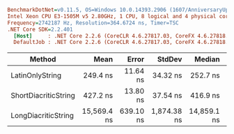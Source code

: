 ``` ini

BenchmarkDotNet=v0.11.5, OS=Windows 10.0.14393.2906 (1607/AnniversaryUpdate/Redstone1)
Intel Xeon CPU E3-1505M v5 2.80GHz, 1 CPU, 8 logical and 4 physical cores
Frequency=2742187 Hz, Resolution=364.6724 ns, Timer=TSC
.NET Core SDK=2.2.401
  [Host]     : .NET Core 2.2.6 (CoreCLR 4.6.27817.03, CoreFX 4.6.27818.02), 64bit RyuJIT
  DefaultJob : .NET Core 2.2.6 (CoreCLR 4.6.27817.03, CoreFX 4.6.27818.02), 64bit RyuJIT


```
|               Method |        Mean |     Error |      StdDev |      Median | Rank |
|--------------------- |------------:|----------:|------------:|------------:|-----:|
|      LatinOnlyString |    249.4 ns |  11.64 ns |    34.32 ns |    252.7 ns |    1 |
| ShortDiacriticString |    427.2 ns |  13.80 ns |    37.54 ns |    416.9 ns |    2 |
|  LongDiacriticString | 15,569.4 ns | 639.10 ns | 1,874.38 ns | 14,859.1 ns |    3 |
